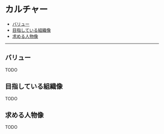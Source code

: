 # カルチャー

- [バリュー](#バリュー)
- [目指している組織像](#目指している組織像)
- [求める人物像](#求める人物像)

---

## バリュー

TODO

## 目指している組織像

TODO

## 求める人物像

TODO
